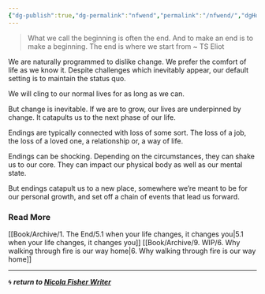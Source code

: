 ```yaml
---
{"dg-publish":true,"dg-permalink":"nfwend","permalink":"/nfwend/","dgHomeLink":true,"dgPassFrontmatter":false}
---
```



> What we call the beginning is often the end. And to make an end is to make a beginning. The end is where we start from ~ TS Eliot

We are naturally programmed to dislike change. We prefer the comfort of life as we know it. Despite challenges which inevitably appear, our default setting is to maintain the status quo.

We will cling to our normal lives for as long as we can.

But change is inevitable. If we are to grow, our lives are underpinned by change. It catapults us to the next phase of our life.

Endings are typically connected with loss of some sort. The loss of a job, the loss of a loved one, a relationship or, a way of life.

Endings can be shocking. Depending on the circumstances, they can shake us to our core. They can impact our physical body as well as our mental state.

But endings catapult us to a new place, somewhere we’re meant to be for our personal growth, and set off a chain of events that lead us forward.

### Read More

[[Book/Archive/1. The End/5.1 when your life changes, it changes you|5.1 when your life changes, it changes you]]
[[Book/Archive/9. WIP/6. Why walking through fire is our way home|6. Why walking through fire is our way home]]

---

🌀 ***return to [Nicola Fisher Writer](https://booksbeansboots.co.uk/nfwstart/)***